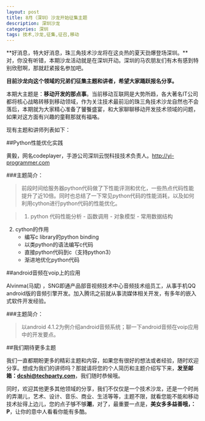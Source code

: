 ```yaml
---
layout: post
title: 8月（深圳）沙龙开始征集主题
description: 深圳沙龙
categories: 深圳
tags: 技术,沙龙,征集,征召,移动
---
```


**好消息，特大好消息，珠三角技术沙龙将在这炎热的夏天劲爆登场深圳。**对，你没有听错，本期沙龙活动就是在深圳开动。深圳的马农朋友们有木有感到特别欣慰啊，那就赶紧报名参加吧。

**目前沙龙向这个领域的兄弟们征集主题和讲者，希望大家踊跃报名分享。**

本期大主题是：**移动开发的那点事**。当前移动互联网是大势所趋，各大著名IT公司都将核心战略转移到移动领域，作为关注技术最前沿的珠三角技术沙龙自然也不会落后，本期就为大家精心准备了饕餮盛宴，和大家聊聊移动开发技术领域的问题，如果对这方面有兴趣的童鞋那就有福咯。

现有主题和讲师列表如下：

##Python性能优化实践

黄毅，网名codeplayer，手游公司深圳云悦科技技术负责人。<http://yi-programmer.com>

###主题简介：
>前段时间给服务器python代码做了下性能评测和优化，一些热点代码性能提升了近10倍。同时也总结了一下常见python代码的性能消耗，以及如何利用cython进行python代码的性能优化。

> 1. python 代码性能分析
	- 函数调用
	- 对象模型
	- 常用数据结构
2. cython的作用
	- 编写c library的python binding
	- 以类python的语法编写c代码
	- 直接python代码到c（支持python3）
	- 渐进地优化python代码

##android音频在voip上的应用

Alvinma(马斌) ，SNG即通产品部音视频技术中心音频技术组员工，从事手机QQ android版的音频引擎开发。加入腾讯之前就从事流媒体相关开发，有多年的嵌入式软件开发经验。

###主题简介：
> 以android 4.1.2为例介绍android音频系统；聊一下android音频在voip应用中的开发要点。 

##我们期待更多主题

我们一直都期盼更多的精彩主题和内容，如果您有很好的想法或者经验，随时欢迎分享。想成为我们的讲师吗？那就请将您的个人简历和主题介绍写下来，**发至邮箱：<dcshi@techparty.com>**，我们随时恭候哦。

同时，欢迎其他更多其他领域的分享，我们不仅仅是一个技术沙龙，还是一个时尚的弄潮儿，艺术、设计、音乐、商业、生活等等，主题不限，就看您能不能和移动技术扯得上边儿，您的点子够不够**潮**，对了，最重要一点是，**美女多多益善哦，：P**，让你的意中人看看你能有多酷。
